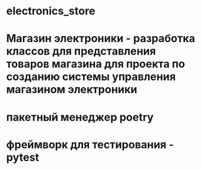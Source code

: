 # electronics_store
# Магазин электроники - разработка классов для представления товаров магазина для проекта по созданию системы управления магазином электроники
# пакетный менеджер poetry
# фреймворк для тестирования - pytest